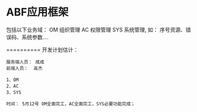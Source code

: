 ABF应用框架
==========

包括以下业务域：
	OM  组织管理
	AC  权限管理
	SYS 系统管理, 如： 序号资源、错误码、系统参数....

==========
开发计划估计：

	服务端人员： 成成
	前端人员：  高杰
	
	1、OM
	2、AC
	3、SYS
	
	时间： 5月12号 OM全面完工，AC全面完工，SYS必要功能完成；
